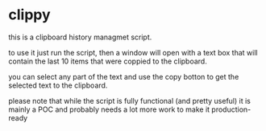 # clippy
this is a clipboard history managmet script.

to use it just run the script, then a window will open with a text box that will contain the last 10 items that were coppied to the clipboard.

you can select any part of the text and use the copy botton to get the selected text to the clipboard.

please note that while the script is fully functional (and pretty useful) it is mainly a POC and probably needs a lot more work to make it production-ready
